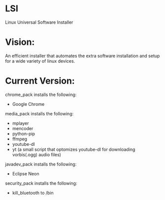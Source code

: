 # LSI

Linux Universal Software Installer

# Vision:
An efficient installer that automates the extra software installation and setup for a wide variety of linux devices.
  
# Current Version:
chrome_pack installs the following:
  - Google Chrome

media_pack installs the following:
  - mplayer
  - mencoder
  - python-pip
  - ffmpeg
  - youtube-dl
  - yt (a small script that optomizes youtube-dl for downloading vorbis(.ogg) audio files)

javadev_pack installs the following:
  - Eclipse Neon
  
security_pack installs the following:
  - kill_bluetooth to /bin
